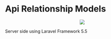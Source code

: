 # Api Relationship Models
<p align="center"><img src="https://laravel.com/assets/img/components/logo-laravel.svg"></p>
Server side using Laravel Framework 5.5
 